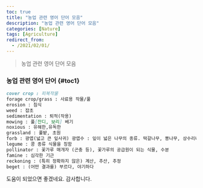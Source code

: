 ```yaml
---
toc: true
title: "농업 관련 영어 단어 모음"
description: "농업 관련 영어 단어 모음" 
categories: [Nature]
tags: [Agriculture]
redirect_from:
  - /2021/02/01/
---
```


> 농업 관련 영어 단어 모음

### 농업 관련 영어 단어 {#toc1}

```md
cover crop : 피복작물
forage crop/grass : 사료용 작물/풀
erosion : 침식
weed : 잡초
sedimentation : 퇴적(작용)
mowing : 풀[잔디, 보리] 베기
noxious : 유해한,유독한
grassland : 풀밭, 초원
forb : 광엽(넓고 큰 잎사귀) 광엽수 : 잎이 넓은 나무의 종류. 떡갈나무, 뽕나무, 상수리나무, 오동나무 따위가 있다
legume : 콩 종류 식물을 칭함
pollinator : 꽃가루 매개자 (곤충 등), 꽃가루의 공급원이 되는 식물, 수분
famine : 심각한 기근
reckoning : (특히 정확하지 않은) 계산, 추산, 추정
beget : (어떤 결과를) 부르다, 야기하다
```



도움이 되었으면 좋겠네요. 감사합니다.

[^1]: This is a footnote.

[kramdown]: https://kramdown.gettalong.org/
[My Blog]: https://marindie.github.io